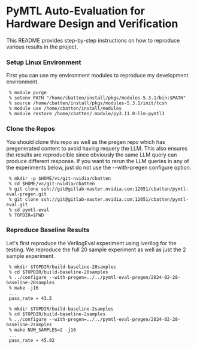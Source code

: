 
# PyMTL Auto-Evaluation for Hardware Design and Verification

This README provides step-by-step instructions on how to reproduce
various results in the project.

### Setup Linux Environment

First you can use my environment modules to reproduce my
development environment.

```
 % module purge
 % setenv PATH "/home/cbatten/install/pkgs/modules-5.3.1/bin:$PATH"
 % source /home/cbatten/install/pkgs/modules-5.3.1/init/tcsh
 % module use /home/cbatten/install/modules
 % module restore /home/cbatten/.module/py3.11.0-llm-pymtl3
```

### Clone the Repos

You should clone this repo as well as the pregen repo which has
pregenerated content to avoid having requery the LLM. This also ensures
the results are reproducible since obviously the same LLM query can
produce different response. If you want to rerun the LLM queries in any
of the experiments below, just do not use the --with-pregen configure
option.

```
 % mkdir -p $HOME/vc/git-nvidia/cbatten
 % cd $HOME/vc/git-nvidia/cbatten
 % git clone ssh://git@gitlab-master.nvidia.com:12051/cbatten/pymtl-eval-pregen.git
 % git clone ssh://git@gitlab-master.nvidia.com:12051/cbatten/pymtl-eval.git
 % cd pymtl-eval
 % TOPDIR=$PWD
```

### Reproduce Baseline Results

Let's first reproduce the VerilogEval experiment using iverilog for the
testing. We reproduce the full 20 sample experiment as well as just the 2
sample experiment.

```
 % mkdir $TOPDIR/build-baseline-20samples
 % cd $TOPDIR/build-baseline-20samples
 % ../configure --with-pregen=../../pymtl-eval-pregen/2024-02-28-baseline-20samples
 % make -j16
 ...
 pass_rate = 43.5

 % mkdir $TOPDIR/build-baseline-2samples
 % cd $TOPDIR/build-baseline-2samples
 % ../configure --with-pregen=../../pymtl-eval-pregen/2024-02-28-baseline-2samples
 % make NUM_SAMPLES=2 -j16
 ...
 pass_rate = 45.92
```

